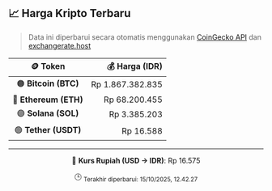 

<!-- HARGA_KRIPTO -->
## 📈 Harga Kripto Terbaru

> Data ini diperbarui secara otomatis menggunakan [CoinGecko API](https://www.coingecko.com/) dan [exchangerate.host](https://exchangerate.host/)

<div align="center">

| 🪙 Token | 💰 Harga (IDR) |
|:------:|---------------:|
| 🟠 **Bitcoin (BTC)**   | Rp 1.867.382.835 |
| 🔵 **Ethereum (ETH)**  | Rp 68.200.455 |
| 🟣 **Solana (SOL)**    | Rp 3.385.203 |
| 🟢 **Tether (USDT)**   | Rp 16.588 |

---

💱 **Kurs Rupiah (USD → IDR)**: Rp 16.575

🕒 <sub>Terakhir diperbarui: 15/10/2025, 12.42.27</sub>

</div>
<!-- /HARGA_KRIPTO -->